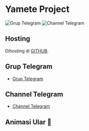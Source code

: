 # Yamete Project

![Grup Telegram](https://t.me/vpn_injectorid)
![Channel Telegram](https://t.me/smilans)

## Hosting
Dihosting di [GITHUB](https://smilans.github.io/yamete/).

## Grup Telegram
- [Grup Telegram](https://t.me/vpn_injectorid)

## Channel Telegram
- [Channel Telegram](https://t.me/smilans)

## Animasi Ular 🐍

<!DOCTYPE html>
<html lang="en">
<head>
<meta charset="UTF-8">
<meta name="viewport" content="width=device-width, initial-scale=1.0">
<title>Snake Loading Animation</title>
<style>
    .snake {
        width: 100px;
        height: 100px;
        position: relative;
        margin: 100px auto;
    }

    .snake span {
        display: block;
        position: absolute;
        width: 15px;
        height: 15px;
        background: #000;
        border-radius: 50%;
        animation: move 1s linear infinite;
    }

    @keyframes move {
        0%, 100% { transform: translate(0, 0); }
        25% { transform: translate(30px, 30px); }
        50% { transform: translate(60px, 0); }
        75% { transform: translate(30px, -30px); }
    }

    .snake span:nth-child(2) {
        animation-delay: 0.2s;
    }

    .snake span:nth-child(3) {
        animation-delay: 0.4s;
    }

    .snake span:nth-child(4) {
        animation-delay: 0.6s;
    }

    .snake span:nth-child(5) {
        animation-delay: 0.8s;
    }
</style>
</head>
<body>
<div class="snake">
    <span></span>
    <span></span>
    <span></span>
    <span></span>
    <span></span>
</div>
</body>
</html>
